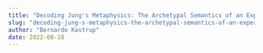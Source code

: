 ```yaml
---
title: "Decoding Jung's Metaphysics: The Archetypal Semantics of an Experiential Universe"
slug: "decoding-jung-s-metaphysics-the-archetypal-semantics-of-an-experiential-universe"
author: "Bernardo Kastrup"
date: 2022-08-18
---
```

